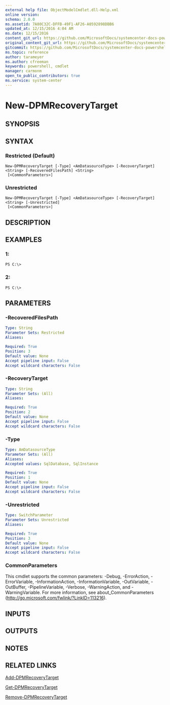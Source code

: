 ```yaml
---
external help file: ObjectModelCmdlet.dll-Help.xml
online version: 
schema: 2.0.0
ms.assetid: 7A80C32C-DFFB-49F1-AF26-A0592898DBB6
updated_at: 12/15/2016 4:04 AM
ms.date: 12/15/2016
content_git_url: https://github.com/MicrosoftDocs/systemcenter-docs-powershell/blob/live/systemcenter-cmdlets/SystemCenter2016/DataProtectionManager/vlatest/New-DPMRecoveryTarget.md
original_content_git_url: https://github.com/MicrosoftDocs/systemcenter-docs-powershell/blob/live/systemcenter-cmdlets/SystemCenter2016/DataProtectionManager/vlatest/New-DPMRecoveryTarget.md
gitcommit: https://github.com/MicrosoftDocs/systemcenter-docs-powershell/blob/7df4508c7b907a214e6a8eca76037b06065ef078/systemcenter-cmdlets/SystemCenter2016/DataProtectionManager/vlatest/New-DPMRecoveryTarget.md
ms.topic: reference
author: tarameyer
ms.author: cfreeman
keywords: powershell, cmdlet
manager: carmonm
open_to_public_contributors: true
ms.service: system-center
---
```


# New-DPMRecoveryTarget

## SYNOPSIS

## SYNTAX

### Restricted (Default)
```
New-DPMRecoveryTarget [-Type] <AmDatasourceType> [-RecoveryTarget] <String> [-RecoveredFilesPath] <String>
 [<CommonParameters>]
```

### Unrestricted
```
New-DPMRecoveryTarget [-Type] <AmDatasourceType> [-RecoveryTarget] <String> [-Unrestricted]
 [<CommonParameters>]
```

## DESCRIPTION

## EXAMPLES

### 1:
```
PS C:\>
```

### 2:
```
PS C:\>
```

## PARAMETERS

### -RecoveredFilesPath


```yaml
Type: String
Parameter Sets: Restricted
Aliases: 

Required: True
Position: 3
Default value: None
Accept pipeline input: False
Accept wildcard characters: False
```

### -RecoveryTarget


```yaml
Type: String
Parameter Sets: (All)
Aliases: 

Required: True
Position: 2
Default value: None
Accept pipeline input: False
Accept wildcard characters: False
```

### -Type


```yaml
Type: AmDatasourceType
Parameter Sets: (All)
Aliases: 
Accepted values: SqlDatabase, SqlInstance

Required: True
Position: 1
Default value: None
Accept pipeline input: False
Accept wildcard characters: False
```

### -Unrestricted


```yaml
Type: SwitchParameter
Parameter Sets: Unrestricted
Aliases: 

Required: True
Position: 3
Default value: None
Accept pipeline input: False
Accept wildcard characters: False
```

### CommonParameters
This cmdlet supports the common parameters: -Debug, -ErrorAction, -ErrorVariable, -InformationAction, -InformationVariable, -OutVariable, -OutBuffer, -PipelineVariable, -Verbose, -WarningAction, and -WarningVariable. For more information, see about_CommonParameters (http://go.microsoft.com/fwlink/?LinkID=113216).

## INPUTS

## OUTPUTS

## NOTES

## RELATED LINKS

[Add-DPMRecoveryTarget](xref:SystemCenter2016/DataProtectionManager/vlatest/Add-DPMRecoveryTarget.md)

[Get-DPMRecoveryTarget](xref:SystemCenter2016/DataProtectionManager/vlatest/Get-DPMRecoveryTarget.md)

[Remove-DPMRecoveryTarget](xref:SystemCenter2016/DataProtectionManager/vlatest/Remove-DPMRecoveryTarget.md)

